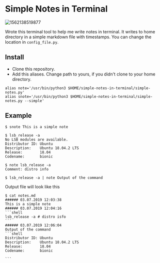 # Simple Notes in Terminal

![1562138519877](https://user-images.githubusercontent.com/17809291/60573116-8d0a5380-9d66-11e9-862b-0f90ef66c542.png)

Wrote this terminal tool to help me write notes in terminal. It writes to home directory in a simple markdown file with timestamps. You can change the location in `config_file.py`.

## Install
* Clone this repository.
* Add this aliases. Change path to yours, if you didn't clone to your home directory.
```shell
alias note='/usr/bin/python3 $HOME/simple-notes-in-terminal/simple-notes.py'
alias snote='/usr/bin/python3 $HOME/simple-notes-in-terminal/simple-notes.py --simple'
```

## Example

```shell
$ snote This is a simple note

$ lsb_release -a
No LSB modules are available.
Distributor ID: Ubuntu
Description:    Ubuntu 18.04.2 LTS
Release:        18.04
Codename:       bionic

$ note lsb_release -a
Comment: distro info

$ lsb_release -a | note Output of the command
```

Output file will look like this 
```shell
$ cat notes.md
###### 03.07.2019 12:03:38
This is a simple note
###### 03.07.2019 12:04:16
​```shell
lsb_release -a # distro isfo
​```
###### 03.07.2019 12:06:04
Output of the command
​```shell
Distributor ID: Ubuntu
Description:    Ubuntu 18.04.2 LTS
Release:        18.04
Codename:       bionic

​```
```
